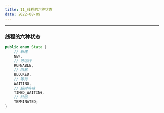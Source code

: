```yaml
---
title: 11_线程的六种状态
date: 2022-08-09
---
```


---

### 线程的六种状态

```java
public enum State {
    // 新建
    NEW,
    // 可运行
    RUNNABLE,
    // 阻塞
    BLOCKED,
    // 等待
    WAITING,
    // 超时等待
    TIMED_WAITING,
    // 终结
    TERMINATED;
}
```



